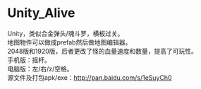 # Unity_Alive
Unity，类似合金弹头/魂斗罗，横板过关。  
地图物件可以做成prefab然后做地图编辑器。  
2048版和1920版，后者更改了怪的血量速度和数量，提高了可玩性。  
手机版：摇杆。  
电脑版：左/右/z/空格。  
源文件及打包apk/exe：http://pan.baidu.com/s/1eSuyCh0
